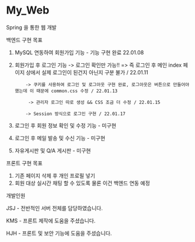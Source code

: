 # My_Web
Spring 을 통한 웹 개발

백엔드 구현 목표 
1. MySQL 연동하여 회원가입 기능 - 기능 구현 완료 22.01.08
2. 회원가입 후 로그인 기능 
           -> 로그인 확인만 가능!! => 즉 로그인 후 메인 index 페이지 상에서 실제 로그인이 된건지 아닌지 구분 불가 / 22.01.11

           -> 쿠키를 사용하여 로그인 및 로그아웃 구현 완료, 로그아웃은 버튼으로 만들어야 했는데 이 때문에 common.css 수정 / 22.01.13

            -> 관리자 로그인 따로 생성 && CSS 조금 더 수정 / 22.01.15

           -> Session 방식으로 로그인 구현 / 22.01.17

3. 로그인 후 회원 정보 확인 및 수정 기능 - 미구현
4. 로그인 후 메일 발송 및 수신 기능 - 미구현
5. 자유게시판 및 Q/A 게시판 - 미구현

프론트 구현 목표
1. 기존 페이지 삭제 후 개인 프로필 넣기
2. 회원 대상 실시간 채팅 할 수 있도록 물론 이건 백엔드 연동 예정





개발인원

JSJ - 전반적인 서버 전체를 담당하였습니다.

KMS - 프론트 제작에 도움을 주셨습니다.

HJH - 프론트 및 보안 기능에 도움을 주셨습니다.

